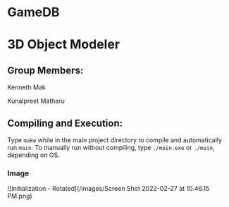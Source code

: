 # GameDB
# 3D Object Modeler
## Group Members:
Kenneth Mak

Kunalpreet Matharu

## Compiling and Execution:
Type `make` while in the main project directory to compile and automatically run `main`. To manually run without compiling, type `./main.exe` or `./main`, depending on OS.


### Image

![Initialization - Rotated](/images/Screen Shot 2022-02-27 at 10.46.15 PM.png)
